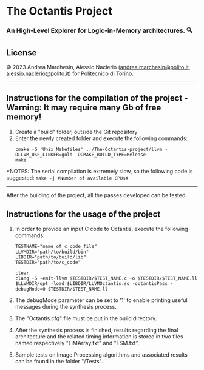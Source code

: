 # The Octantis Project
### An High-Level Explorer for Logic-in-Memory architectures. :mag:

License
-----------------------------------------------------------------------------------------------------
© 2023 Andrea Marchesin, Alessio Naclerio (andrea.marchesin@polito.it, alessio.naclerio@polito.it) for Politecnico di Torino.

***

Instructions for the compilation of the project - Warning: It may require many Gb of free memory!
-----------------------------------------------------------------------------------------------------
 
1. Create a "build" folder, outside the Git repository
2. Enter the newly created folder and execute the following commands:
    ```
    cmake -G 'Unix Makefiles' ../The-Octantis-project/llvm -DLLVM_USE_LINKER=gold -DCMAKE_BUILD_TYPE=Release
    make
    ```

*NOTES: The serial compilation is extremely slow, so the following code is suggested:
    `make -j #Number of available CPUs#`

-----------------------------------------------------------------------------------------------------

After the building of the project, all the passes developed can be tested. 

Instructions for the usage of the project
-----------------------------------------------------------------------------------------------------

1. In order to provide an input C code to Octantis, execute the following commands:

    ```
    TESTNAME="name_of_c_code_file"
    LLVMDIR="path/to/build/bin"
    LIBDIR="path/to/build/lib"
    TESTDIR="path/to/c_code"
    
    clear
    clang -S -emit-llvm $TESTDIR/$TEST_NAME.c -o $TESTDIR/$TEST_NAME.ll
    $LLVMDIR/opt -load $LIBDIR/LLVMOctantis.so -octantisPass -debugMode=0 $TESTDIR/$TEST_NAME.ll
    ```

2. The debugMode parameter can be set to '1' to enable printing useful messages during the synthesis process.
3. The "Octantis.cfg" file must be put in the build directory.
4. After the synthesis process is finished, results regarding the final architecture and the related timing information is stored in two files named respectively "LiMArray.txt" and "FSM.txt".
5. Sample tests on Image Processing algorithms and associated results can be found in the folder "/Tests".
